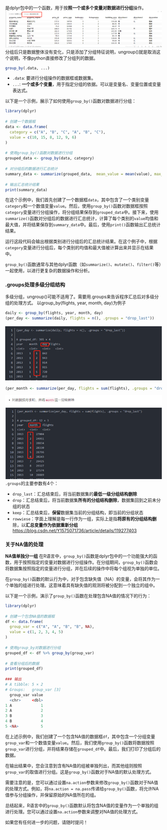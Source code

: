 是dplyr包中的一个函数，用于按**照一个或多个变量对数据进行分组**操作。
![Pasted image 20231017160408](attachments/Pasted%20image%2020231017160408.png)
分组后只是数据整体没有变化，只是添加了分组特征说明，ungroup()就是取消这个说明，不像python直接修改了分组列的数据。

```R
group_by(.data, ...)
```

- `.data`: 要进行分组操作的数据框或数据集。
- `...`: **一个或多个变量**，用于指定分组的依据。可以是变量名、变量位置或变量表达式。

以下是一个示例，展示了如何使用`group_by()`函数对数据进行分组：
```R
library(dplyr)

# 创建一个数据框
data <- data.frame(
  category = c("A", "B", "C", "A", "B", "C"),
  value = c(10, 15, 8, 12, 9, 6)
)

# 使用group_by()函数对数据进行分组
grouped_data <- group_by(data, category)

# 对分组后的数据进行汇总统计
summary_data <- summarize(grouped_data,  mean_value = mean(value), max_value = max(value))

# 输出汇总统计结果
print(summary_data)
```

在这个示例中，我们首先创建了一个数据框`data`，其中包含了一个类别变量`category`和一个数值变量`value`。然后，使用`group_by()`函数对数据框按照`category`变量进行分组操作，将分组结果保存到`grouped_data`中。接下来，使用`summarize()`函数对分组后的数据进行汇总统计，计算了每个类别的`value`均值和最大值，并将结果保存到`summary_data`中。最后，使用`print()`函数输出汇总统计结果。

运行这段代码会输出根据类别进行分组后的汇总统计结果。在这个例子中，根据`category`变量进行分组后，每个类别的均值和最大值被计算出来并显示在结果中。

`group_by()`函数通常与其他dplyr函数（如`summarize()`、`mutate()`、`filter()`等）一起使用，以进行更复杂的数据操作和分析。

### .groups处理多级分组结构
多级分组，ungroup()可能不适用了。需要用.groups来告诉程序汇总后对多级分组的处理方式。
以group_by(flights, year, month, day)为例子
```R
daily <- group_by(flights, year, month, day)
(per_day <- summarize(daily, flights = n(), .groups = "drop_last"))
```
![Pasted image 20231023145526](attachments/Pasted%20image%2020231023145526.png)

```R
(per_month <- summarize(per_day, flights = sum(flights), .groups = "drop_last")
```
![Pasted image 20231023145615](attachments/Pasted%20image%2020231023145615.png)
`.groups`的主要参数有4个：
- `drop_last`：汇总结束后，将当前数据集的**最低一级分组结构删除**
- `drop`：汇总结束后，将当前数据集**所有的分组结构删除**，数据集回到之前未分组的状态
- `keep`：汇总结束后，**保留**数据集当前的分组结构，即当前的分组状态
- `rowwiese`：字面上理解是每一行作为一组，实际上是指**将原有的分组结构删**除，以**汇总变量作为依据重新分组**
https://blog.csdn.net/Y1575071736/article/details/119277403


### 关于NA值的处理
**NA值单独分一组**
在R语言中，`group_by()`函数是dplyr包中的一个功能强大的函数，用于按照指定的变量对数据进行分组操作。在分组期间，`group_by()`函数会将数据集按照指定的变量进行分组，并在后续的操作中将每个组视为单独的单位。

在`group_by()`函数的默认行为中，对于包含缺失值（NA）的变量，会将其作为一个单独的组进行处理。这意味着具有缺失值的观测将被分配到一个独立的组中。

以下是一个示例，演示了`group_by()`函数在处理包含NA值的情况下的行为：

```R
library(dplyr)

# 创建一个包含NA值的数据框
df <- data.frame(
  group_var = c("A", "A", "B", "B", NA),
  value = c(1, 2, 3, 4, 5)
)

# 使用group_by对数据进行分组
grouped_df <- df %>% group_by(group_var)

# 查看分组后的数据
print(grouped_df)

### 输出
# A tibble: 5 × 2
# Groups:   group_var [3]
  group_var value
  <chr>     <dbl>
1 A             1
2 A             2
3 B             3
4 B             4
5 <NA>          5
```

在上述示例中，我们创建了一个包含NA值的数据框`df`，其中包含一个分组变量`group_var`和一个数值变量`value`。然后，我们使用`group_by()`函数将数据按照`group_var`进行分组，并将结果存储在`grouped_df`中。最后，我们打印了分组后的数据。

在输出结果中，您会注意到含有NA值的组被单独列出，而其他组则按照`group_var`的取值进行分组。这是`group_by()`函数对于NA值的默认处理方式。

需要注意的是，您可以通过设置`na.action`参数来修改`group_by()`函数对于NA值的处理方式。例如，将`na.action = na.pass`传递给`group_by()`函数，将允许NA值参与分组操作，并保留原始的NA值所在的组。

总结起来，R语言中的`group_by()`函数默认将包含NA值的变量作为一个单独的组进行处理。您可以通过设置`na.action`参数来调整对NA值的处理方式。

如果您有任何进一步的问题，请随时提问！